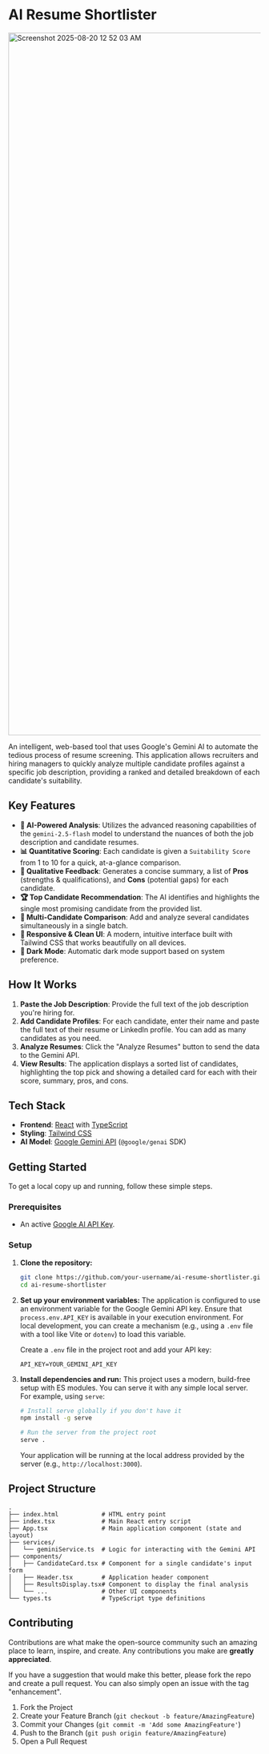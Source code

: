 # AI Resume Shortlister

<img width="2255" height="1405" alt="Screenshot 2025-08-20 12 52 03 AM" src="https://github.com/user-attachments/assets/d262f770-85bb-4ecf-b60c-63ffa0acba41" />


An intelligent, web-based tool that uses Google's Gemini AI to automate the tedious process of resume screening. This application allows recruiters and hiring managers to quickly analyze multiple candidate profiles against a specific job description, providing a ranked and detailed breakdown of each candidate's suitability.

## Key Features

- **🤖 AI-Powered Analysis**: Utilizes the advanced reasoning capabilities of the `gemini-2.5-flash` model to understand the nuances of both the job description and candidate resumes.
- **📊 Quantitative Scoring**: Each candidate is given a `Suitability Score` from 1 to 10 for a quick, at-a-glance comparison.
- **📝 Qualitative Feedback**: Generates a concise summary, a list of **Pros** (strengths & qualifications), and **Cons** (potential gaps) for each candidate.
- **🏆 Top Candidate Recommendation**: The AI identifies and highlights the single most promising candidate from the provided list.
- **👥 Multi-Candidate Comparison**: Add and analyze several candidates simultaneously in a single batch.
- **📱 Responsive & Clean UI**: A modern, intuitive interface built with Tailwind CSS that works beautifully on all devices.
- **🌙 Dark Mode**: Automatic dark mode support based on system preference.

## How It Works

1.  **Paste the Job Description**: Provide the full text of the job description you're hiring for.
2.  **Add Candidate Profiles**: For each candidate, enter their name and paste the full text of their resume or LinkedIn profile. You can add as many candidates as you need.
3.  **Analyze Resumes**: Click the "Analyze Resumes" button to send the data to the Gemini API.
4.  **View Results**: The application displays a sorted list of candidates, highlighting the top pick and showing a detailed card for each with their score, summary, pros, and cons.

## Tech Stack

- **Frontend**: [React](https://react.dev/) with [TypeScript](https://www.typescriptlang.org/)
- **Styling**: [Tailwind CSS](https://tailwindcss.com/)
- **AI Model**: [Google Gemini API](https://ai.google.dev/) (`@google/genai` SDK)

## Getting Started

To get a local copy up and running, follow these simple steps.

### Prerequisites

- An active [Google AI API Key](https://aistudio.google.com/app/apikey).

### Setup

1.  **Clone the repository:**
    ```sh
    git clone https://github.com/your-username/ai-resume-shortlister.git
    cd ai-resume-shortlister
    ```

2.  **Set up your environment variables:**
    The application is configured to use an environment variable for the Google Gemini API key. Ensure that `process.env.API_KEY` is available in your execution environment. For local development, you can create a mechanism (e.g., using a `.env` file with a tool like Vite or `dotenv`) to load this variable.

    Create a `.env` file in the project root and add your API key:
    ```
    API_KEY=YOUR_GEMINI_API_KEY
    ```

3.  **Install dependencies and run:**
    This project uses a modern, build-free setup with ES modules. You can serve it with any simple local server. For example, using `serve`:
    ```sh
    # Install serve globally if you don't have it
    npm install -g serve

    # Run the server from the project root
    serve .
    ```
    Your application will be running at the local address provided by the server (e.g., `http://localhost:3000`).

## Project Structure

```
.
├── index.html            # HTML entry point
├── index.tsx             # Main React entry script
├── App.tsx               # Main application component (state and layout)
├── services/
│   └── geminiService.ts  # Logic for interacting with the Gemini API
├── components/
│   ├── CandidateCard.tsx # Component for a single candidate's input form
│   ├── Header.tsx        # Application header component
│   ├── ResultsDisplay.tsx# Component to display the final analysis
│   └── ...               # Other UI components
└── types.ts              # TypeScript type definitions
```

## Contributing

Contributions are what make the open-source community such an amazing place to learn, inspire, and create. Any contributions you make are **greatly appreciated**.

If you have a suggestion that would make this better, please fork the repo and create a pull request. You can also simply open an issue with the tag "enhancement".

1.  Fork the Project
2.  Create your Feature Branch (`git checkout -b feature/AmazingFeature`)
3.  Commit your Changes (`git commit -m 'Add some AmazingFeature'`)
4.  Push to the Branch (`git push origin feature/AmazingFeature`)
5.  Open a Pull Request
